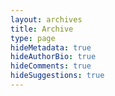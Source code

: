 ```yaml
---
layout: archives
title: Archive
type: page
hideMetadata: true
hideAuthorBio: true
hideComments: true
hideSuggestions: true
---
```

